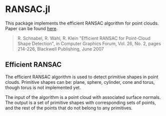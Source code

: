 # RANSAC.jl

This package implements the efficient RANSAC algorithm for point clouds.
Paper can be found [here](https://cg.cs.uni-bonn.de/en/publications/paper-details/schnabel-2007-efficient/).

>  R. Schnabel, R. Wahl, R. Klein
>	"Efficient RANSAC for Point-Cloud Shape Detection",
>	in Computer Graphics Forum, Vol. 26, No. 2, pages 214-226,
>	Blackwell Publishing, June 2007

## Efficient RANSAC

The efficient RANSAC algorithm is used to detect primitive shapes in point clouds.
Primitive shapes can be: plane, sphere, cylinder, cone and torus, though torus is not implemented yet.

The input of the algorithm is a point cloud with associated surface normals.
The output is a set of primitive shapes with corresponding sets of points, and the rest of the points that do not belong to any primitives.
